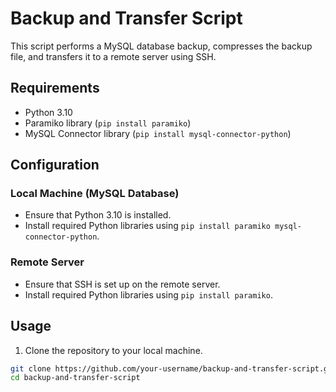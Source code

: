 # Backup and Transfer Script

This script performs a MySQL database backup, compresses the backup file, and transfers it to a remote server using SSH.

## Requirements

- Python 3.10
- Paramiko library (`pip install paramiko`)
- MySQL Connector library (`pip install mysql-connector-python`)

## Configuration

### Local Machine (MySQL Database)

- Ensure that Python 3.10 is installed.
- Install required Python libraries using `pip install paramiko mysql-connector-python`.

### Remote Server

- Ensure that SSH is set up on the remote server.
- Install required Python libraries using `pip install paramiko`.

## Usage

1. Clone the repository to your local machine.

```bash
git clone https://github.com/your-username/backup-and-transfer-script.git
cd backup-and-transfer-script
